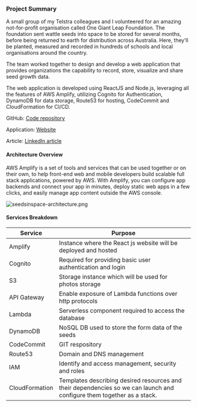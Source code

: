 ### Project Summary
A small group of my Telstra colleagues and I volunteered for an amazing not-for-profit organisation called One Giant Leap Foundation. The foundation sent wattle seeds into space to be stored for several months, before being returned to earth for distribution across Australia. Here, they’ll be planted, measured and recorded in hundreds of schools and local organisations around the country.

The team worked together to design and develop a web application that provides organizations the capability to record, store, visualize and share seed growth data.

The web application is developed using ReactJS and Node.js, leveraging all the features of AWS Amplify, utilizing Cognito for Authentication, DynamoDB for data storage, Route53 for hosting, CodeCommit and CloudFormation for CI/CD.

GitHub: [Code repository](https://github.com/amroczeK/aws-amplify-seedsinspace)

Application: [Website](https://app.seedsinspace.com.au/)

Article: [LinkedIn article](https://www.linkedin.com/pulse/sending-seeds-space-volunteering-make-difference-justin-dolman/)


#### Architecture Overview

AWS Amplify is a set of tools and services that can be used together or on their own, to help front-end web and mobile developers build scalable full stack applications, powered by AWS. With Amplify, you can configure app backends and connect your app in minutes, deploy static web apps in a few clicks, and easily manage app content outside the AWS console.

![seedsinspace-architecture.png](https://media.graphcms.com/m2QDJGdQiRXaCU5zppHA)

#### Services Breakdown

| Service      | Purpose |
| ----------- | ----------- |
| Amplify      | Instance where the React js website will be deployed and hosted       |
| Cognito   | Required for providing basic user authentication and login        |
| S3   | Storage instance which will be used for photos storage        |
| API Gateway   | Enable exposure of Lambda functions over http protocols        |
| Lambda   | Serverless component required to access the database        |
| DynamoDB   | NoSQL DB used to store the form data of the seeds        |
| CodeCommit   | GIT respository        |
| Route53   | Domain and DNS management        |
| IAM   | Identify and access management, security and roles        |
| CloudFormation   | Templates describing desired resources and their dependencies so we can launch and configure them together as a stack.        |
